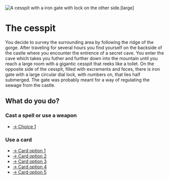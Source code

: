 ![A cesspit with a iron gate with lock on the other side.[large]](/static/images/games/azure-cloud-castle/cesspit-gate-with-lock.jpg)

# The cesspit

You decide to survey the surrounding area by following the ridge of the gorge.
After traveling for several hours you find yourself on the backside of the castle where you encounter the entrence of a secret cave.
You enter the cave which takes you futher and further down into the mountain until you reach a large room with a gigantic cesspit that reeks like a toilet. On the opposite side of the cesspit, filled with excrements and feces, there is iron gate with a large circular dial lock, with numbers on, that lies half submerged.
The gate was probably meant for a way of regulating the sewage from the castle.

## What do you do?

### Cast a spell or use a weapon

- [-> Choice 1](/games/azure-cloud-castle/cesspit-item-option-1.md)

### Use a card

- [-> Card option 1](/games/azure-cloud-castle/cesspit-card-option-1.md)
- [-> Card option 2](/games/azure-cloud-castle/cesspit-card-option-2.md)
- [-> Card option 3](/games/azure-cloud-castle/cesspit-card-option-3.md)
- [-> Card option 4](/games/azure-cloud-castle/cesspit-card-option-4.md)
- [-> Card option 5](/games/azure-cloud-castle/cesspit-card-option-5.md)